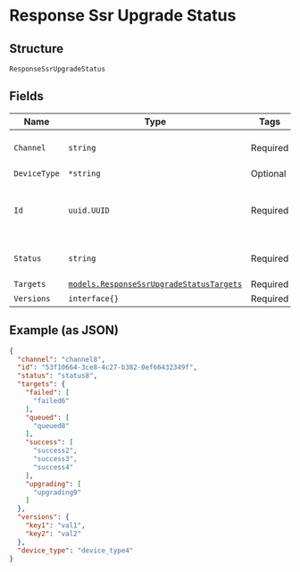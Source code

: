 
# Response Ssr Upgrade Status

## Structure

`ResponseSsrUpgradeStatus`

## Fields

| Name | Type | Tags | Description |
|  --- | --- | --- | --- |
| `Channel` | `string` | Required | **Constraints**: *Minimum Length*: `1` |
| `DeviceType` | `*string` | Optional | - |
| `Id` | `uuid.UUID` | Required | Unique ID of the object instance in the Mist Organnization |
| `Status` | `string` | Required | **Constraints**: *Minimum Length*: `1` |
| `Targets` | [`models.ResponseSsrUpgradeStatusTargets`](../../doc/models/response-ssr-upgrade-status-targets.md) | Required | - |
| `Versions` | `interface{}` | Required | - |

## Example (as JSON)

```json
{
  "channel": "channel8",
  "id": "53f10664-3ce8-4c27-b382-0ef66432349f",
  "status": "status8",
  "targets": {
    "failed": [
      "failed6"
    ],
    "queued": [
      "queued8"
    ],
    "success": [
      "success2",
      "success3",
      "success4"
    ],
    "upgrading": [
      "upgrading9"
    ]
  },
  "versions": {
    "key1": "val1",
    "key2": "val2"
  },
  "device_type": "device_type4"
}
```

